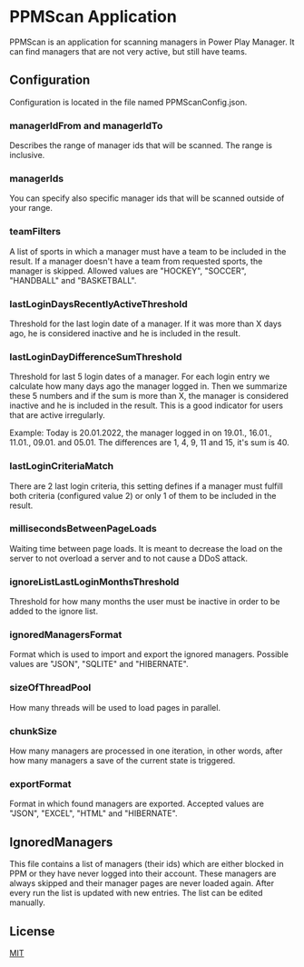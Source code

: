 # PPMScan Application

PPMScan is an application for scanning managers in Power Play Manager. It can find managers that are not very active, but still have teams.

## Configuration

Configuration is located in the file named PPMScanConfig.json.

### managerIdFrom and managerIdTo

Describes the range of manager ids that will be scanned. The range is inclusive.

### managerIds

You can specify also specific manager ids that will be scanned outside of your range.

### teamFilters

A list of sports in which a manager must have a team to be included in the result. If a manager doesn't have a team from requested sports, the manager is skipped. Allowed values are "HOCKEY", "SOCCER", "HANDBALL" and "BASKETBALL".

### lastLoginDaysRecentlyActiveThreshold

Threshold for the last login date of a manager. If it was more than X days ago, he is considered inactive and he is included in the result.

### lastLoginDayDifferenceSumThreshold

Threshold for last 5 login dates of a manager. For each login entry we calculate how many days ago the manager logged in. Then we summarize these 5 numbers and if the sum is more than X, the manager is considered inactive and he is included in the result. This is a good indicator for users that are active irregularly.

Example: Today is 20.01.2022, the manager logged in on 19.01., 16.01., 11.01., 09.01. and 05.01. The differences are 1, 4, 9, 11 and 15, it's sum is 40.    

### lastLoginCriteriaMatch

There are 2 last login criteria, this setting defines if a manager must fulfill both criteria (configured value 2) or only 1 of them to be included in the result.

### millisecondsBetweenPageLoads

Waiting time between page loads. It is meant to decrease the load on the server to not overload a server and to not cause a DDoS attack.

### ignoreListLastLoginMonthsThreshold

Threshold for how many months the user must be inactive in order to be added to the ignore list.

### ignoredManagersFormat

Format which is used to import and export the ignored managers. Possible values are "JSON", "SQLITE" and "HIBERNATE".

### sizeOfThreadPool

How many threads will be used to load pages in parallel.

### chunkSize

How many managers are processed in one iteration, in other words, after how many managers a save of the current state is triggered.

### exportFormat

Format in which found managers are exported. Accepted values are "JSON", "EXCEL", "HTML" and "HIBERNATE".

## IgnoredManagers

This file contains a list of managers (their ids) which are either blocked in PPM or they have never logged into their account. These managers are always skipped and their manager pages are never loaded again. After every run the list is updated with new entries. The list can be edited manually.

## License

[MIT](https://choosealicense.com/licenses/mit/)